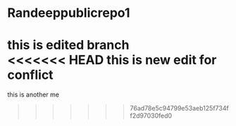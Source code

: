 # Randeeppublicrepo1<br>
this is edited branch<br>
<<<<<<< HEAD
this is new edit for conflict
=======
this is another me 
>>>>>>> 76ad78e5c94799e53aeb125f734ff2d97030fed0
